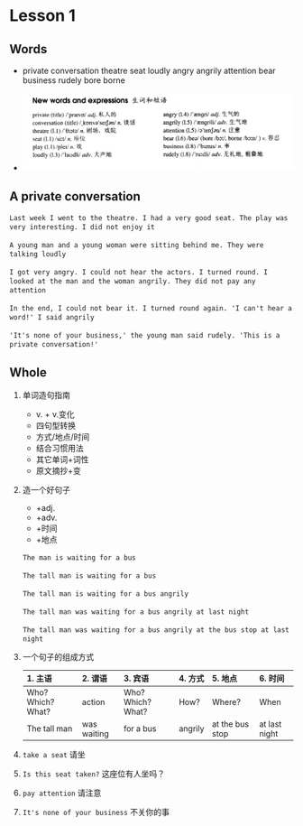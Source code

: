 # Lesson 1

## Words

- private conversation theatre seat loudly angry angrily attention bear business rudely bore borne

- ![Words](../../Images/Part2/words-1.png)

## A private conversation

```
Last week I went to the theatre. I had a very good seat. The play was very interesting. I did not enjoy it

A young man and a young woman were sitting behind me. They were talking loudly

I got very angry. I could not hear the actors. I turned round. I looked at the man and the woman angrily. They did not pay any attention

In the end, I could not bear it. I turned round again. 'I can't hear a word!' I said angrily

'It's none of your business,' the young man said rudely. 'This is a private conversation!'
```

## Whole

1. 单词造句指南

   - v. + v.变化
   - 四句型转换
   - 方式/地点/时间
   - 结合习惯用法
   - 其它单词+词性
   - 原文摘抄+变

2. 造一个好句子

   - +adj.
   - +adv.
   - +时间
   - +地点

   ```
   The man is waiting for a bus

   The tall man is waiting for a bus

   The tall man is waiting for a bus angrily

   The tall man was waiting for a bus angrily at last night

   The tall man was waiting for a bus angrily at the bus stop at last night
   ```

3. 一个句子的组成方式

   | 1. 主语           | 2. 谓语     | 3. 宾语           | 4. 方式 | 5. 地点         | 6. 时间       |
   | ----------------- | ----------- | ----------------- | ------- | --------------- | ------------- |
   | Who? Which? What? | action      | Who? Which? What? | How?    | Where?          | When          |
   | The tall man      | was waiting | for a bus         | angrily | at the bus stop | at last night |

4. `take a seat` 请坐

5. `Is this seat taken?` 这座位有人坐吗？

6. `pay attention` 请注意

7. `It's none of your business` 不关你的事
